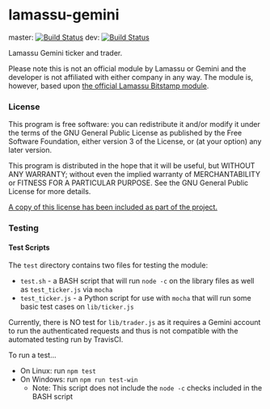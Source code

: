 lamassu-gemini
================

master: [![Build Status](https://travis-ci.org/benwiebe/lamassu-gemini.svg?branch=master)](https://travis-ci.org/benwiebe/lamassu-gemini)
dev: [![Build Status](https://travis-ci.org/benwiebe/lamassu-gemini.svg?branch=dev)](https://travis-ci.org/benwiebe/lamassu-gemini)

Lamassu Gemini ticker and trader.

Please note this is not an official module by Lamassu or Gemini and the developer is not affiliated with either company in any way. The module is, however, based upon
[the official Lamassu Bitstamp module](https://github.com/lamassu/lamassu-bitstamp).

### License
This program is free software: you can redistribute it and/or modify
it under the terms of the GNU General Public License as published by
the Free Software Foundation, either version 3 of the License, or
(at your option) any later version.

This program is distributed in the hope that it will be useful,
but WITHOUT ANY WARRANTY; without even the implied warranty of
MERCHANTABILITY or FITNESS FOR A PARTICULAR PURPOSE.  See the
GNU General Public License for more details.

[A copy of this license has been included as part of the project.](https://github.com/benwiebe/lamassu-gemini/blob/master/LICENSE)

### Testing

#### Test Scripts
The `test` directory contains two files for testing the module:
* `test.sh` - a BASH script that will run `node -c` on the library files as well as `test_ticker.js` via `mocha`
* `test_ticker.js` - a Python script for use with `mocha` that will run some basic test cases on `lib/ticker.js`

Currently, there is NO test for `lib/trader.js` as it requires a Gemini account to run the authenticated requests and thus is not compatible with the automated testing run by TravisCI.

To run a test...
* On Linux: run `npm test`
* On Windows: run `npm run test-win`
	* Note: This script does not include the `node -c` checks included in the BASH script
